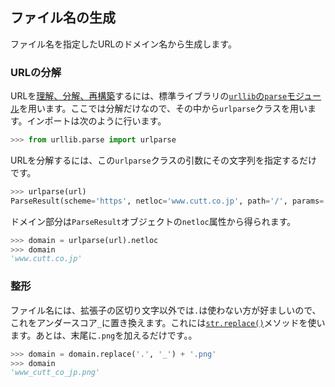 ## ファイル名の生成

ファイル名を指定したURLのドメイン名から生成します。

### URLの分解

URLを[理解、分解、再構築](https://www.hagaren.jp/ "LINK")するには、標準ライブラリの[`urllib`の`parse`モジュール](https://docs.python.org/ja/3/library/urllib.parse.html "LINK")を用います。ここでは分解だけなので、その中から`urlparse`クラスを用います。インポートは次のように行います。

```Python
>>> from urllib.parse import urlparse
```

URLを分解するには、この`urlparse`クラスの引数にその文字列を指定するだけです。

```Python
>>> urlparse(url)
ParseResult(scheme='https', netloc='www.cutt.co.jp', path='/', params='', query='', fragment='')
```

ドメイン部分は`ParseResult`オブジェクトの`netloc`属性から得られます。

```Python
>>> domain = urlparse(url).netloc
>>> domain
'www.cutt.co.jp'
```

### 整形

ファイル名には、拡張子の区切り文字以外では`.`は使わない方が好ましいので、これをアンダースコア`_`に置き換えます。これには[`str.replace()`](https://docs.python.org/ja/3/library/stdtypes.html#string-methods "LINK")メソッドを使います。あとは、末尾に`.png`を加えるだけです。。

```Python
>>> domain = domain.replace('.', '_') + '.png'
>>> domain
'www_cutt_co_jp.png'
```
